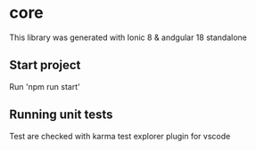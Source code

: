 # core

This library was generated with Ionic 8 & andgular 18 standalone

## Start project
Run 'npm run start'

## Running unit tests
Test are checked with karma test explorer plugin for vscode

